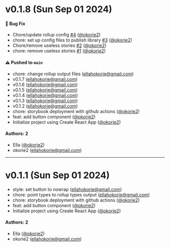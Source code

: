 # v0.1.8 (Sun Sep 01 2024)

#### 🐛 Bug Fix

- Chore/update rollup config [#4](https://github.com/zimmerman-team/zimmerman-design-system/pull/4) ([@okorie2](https://github.com/okorie2))
- chore: set up config files to publish library [#3](https://github.com/zimmerman-team/zimmerman-design-system/pull/3) ([@okorie2](https://github.com/okorie2))
- Chore/remove useless stories [#2](https://github.com/zimmerman-team/zimmerman-design-system/pull/2) ([@okorie2](https://github.com/okorie2))
- chore: remove useless stories [#1](https://github.com/zimmerman-team/zimmerman-design-system/pull/1) ([@okorie2](https://github.com/okorie2))

#### ⚠️ Pushed to `main`

- chore: change rollup output files (ellahokorie@gmail.com)
- v0.1.7 (ellahokorie@gmail.com)
- v0.1.6 (ellahokorie@gmail.com)
- v0.1.5 (ellahokorie@gmail.com)
- v0.1.4 (ellahokorie@gmail.com)
- v0.1.3 (ellahokorie@gmail.com)
- v0.1.2 (ellahokorie@gmail.com)
- chore: storybook deployment with github actions ([@okorie2](https://github.com/okorie2))
- feat: add button component ([@okorie2](https://github.com/okorie2))
- Initialize project using Create React App ([@okorie2](https://github.com/okorie2))

#### Authors: 2

- Ella ([@okorie2](https://github.com/okorie2))
- okorie2 (ellahokorie@gmail.com)

---

# v0.1.1 (Sun Sep 01 2024)

- style: set button to nowrap (ellahokorie@gmail.com)
- chore: point types to rollup types output (ellahokorie@gmail.com)
- chore: storybook deployment with github actions ([@okorie2](https://github.com/okorie2))
- feat: add button component ([@okorie2](https://github.com/okorie2))
- Initialize project using Create React App ([@okorie2](https://github.com/okorie2))

#### Authors: 2

- Ella ([@okorie2](https://github.com/okorie2))
- okorie2 (ellahokorie@gmail.com)
